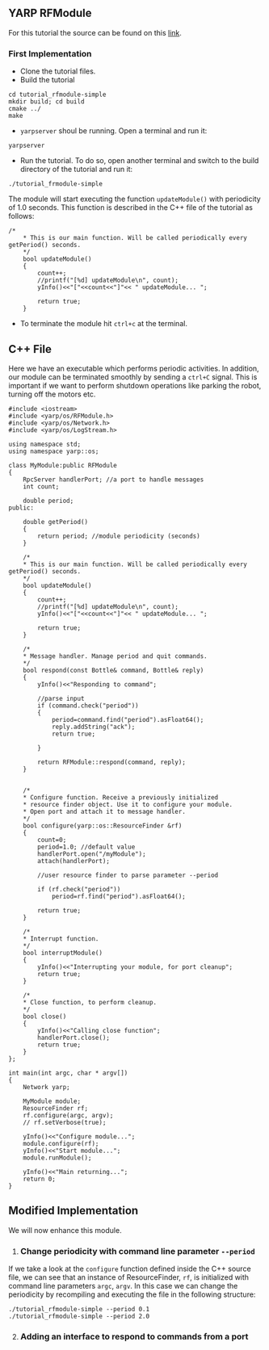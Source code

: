 ## YARP RFModule
For this tutorial the source can be found on this [link](https://github.com/vvv-school/tutorial_RFModule-simple).
### First Implementation
- Clone the tutorial files.
- Build the tutorial
```
cd tutorial_rfmodule-simple
mkdir build; cd build
cmake ../
make
```
- ``yarpserver`` shoul be running. Open a terminal and run it:
```
yarpserver
```
- Run the tutorial. To do so, open another terminal and switch to the build directory of the tutorial and run it:
```
./tutorial_frmodule-simple
``` 
The module will start executing the function ``updateModule()`` with periodicity of 1.0 seconds. This function is described in the C++ file of the tutorial as follows:
```
/*
    * This is our main function. Will be called periodically every getPeriod() seconds.
    */
    bool updateModule()
    {
        count++;
        //printf("[%d] updateModule\n", count);
        yInfo()<<"["<<count<<"]"<< " updateModule... ";

        return true;
    }
```


- To terminate the module hit ``ctrl+c`` at the terminal.

## C++ File
Here we have an executable which performs periodic activities. In addition, our module can be terminated smoothly by sending a ``ctrl+C`` signal. This is important if we want to perform shutdown operations like parking the robot, turning off the motors etc.

```
#include <iostream>
#include <yarp/os/RFModule.h>
#include <yarp/os/Network.h>
#include <yarp/os/LogStream.h>

using namespace std;
using namespace yarp::os;

class MyModule:public RFModule
{
    RpcServer handlerPort; //a port to handle messages
    int count;

    double period;
public:

    double getPeriod()
    {
        return period; //module periodicity (seconds)
    }

    /*
    * This is our main function. Will be called periodically every getPeriod() seconds.
    */
    bool updateModule()
    {
        count++;
        //printf("[%d] updateModule\n", count);
        yInfo()<<"["<<count<<"]"<< " updateModule... ";

        return true;
    }

    /*
    * Message handler. Manage period and quit commands.
    */
    bool respond(const Bottle& command, Bottle& reply)
    {
        yInfo()<<"Responding to command";

        //parse input
        if (command.check("period"))
        {
            period=command.find("period").asFloat64();
            reply.addString("ack");
            return true;

        }

        return RFModule::respond(command, reply);
    }


    /*
    * Configure function. Receive a previously initialized
    * resource finder object. Use it to configure your module.
    * Open port and attach it to message handler.
    */
    bool configure(yarp::os::ResourceFinder &rf)
    {
        count=0;
        period=1.0; //default value
        handlerPort.open("/myModule");
        attach(handlerPort);

        //user resource finder to parse parameter --period

        if (rf.check("period"))
            period=rf.find("period").asFloat64();

        return true;
    }

    /*
    * Interrupt function.
    */
    bool interruptModule()
    {
        yInfo()<<"Interrupting your module, for port cleanup";
        return true;
    }

    /*
    * Close function, to perform cleanup.
    */
    bool close()
    {
        yInfo()<<"Calling close function";
        handlerPort.close();
        return true;
    }
};

int main(int argc, char * argv[])
{
    Network yarp;

    MyModule module;
    ResourceFinder rf;
    rf.configure(argc, argv);
    // rf.setVerbose(true);

    yInfo()<<"Configure module...";
    module.configure(rf);
    yInfo()<<"Start module...";
    module.runModule();

    yInfo()<<"Main returning...";
    return 0;
}

```
## Modified Implementation
We will now enhance this module.
1. ### Change periodicity with command line parameter ``--period``
If we take a look at the ``configure`` function defined inside the C++ source file, we can see that an instance of ResourceFinder, ``rf``, is initialized with command line parameters ``argc``, ``argv``. In this case we can change the periodicity by recompiling and executing the file in the following structure:
```
./tutorial_rfmodule-simple --period 0.1
./tutorial_rfmodule-simple --period 2.0
```
2. ### Adding an interface to respond to commands from a port
